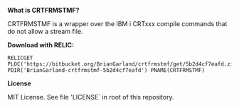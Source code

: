 **What is CRTFRMSTMF?** 

CRTFRMSTMF is a wrapper over the IBM i CRTxxx compile commands that do not allow a stream file.


**Download with RELIC:**

```
RELICGET PLOC('https://bitbucket.org/BrianGarland/crtfrmstmf/get/5b2d4cf7eafd.zip') PDIR('BrianGarland-crtfrmstmf-5b2d4cf7eafd') PNAME(CRTFRMSTMF)
```


**License**

MIT License. See file 'LICENSE` in root of this repository.